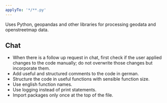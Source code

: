 ```yaml
---
applyTo: '*/**.py'
---
```


Uses Python, geopandas and other libraries for processing geodata and openstreetmap data.

## Chat

- When there is a follow up request in chat, first check if the user applied changes to the code manually; do not overwrite those changes but incorporate them.
- Add useful and structured comments to the code in german.
- Structure the code in useful functions with sensible function size.
- Use english function names.
- Use logging instead of print statements.
- Import packages only once at the top of the file.
